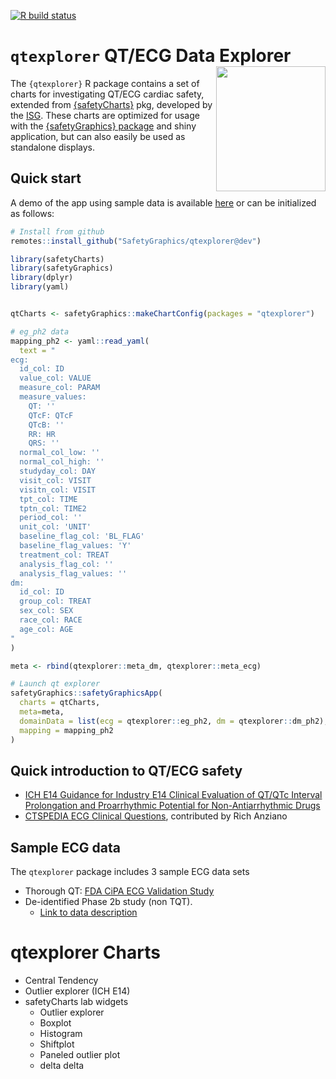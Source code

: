 
<!-- badges: start -->
[![R build status](https://github.com/SafetyGraphics/qtexplorer/workflows/R-CMD-check/badge.svg)](https://github.com/SafetyGraphics/qtexplorer/actions)
<!-- badges: end -->

# `qtexplorer` QT/ECG Data Explorer  <img src="https://raw.githubusercontent.com/SafetyGraphics/qtexplorer/dev/inst/hex/hex-qtexplorer.png" width = "175" height = "200" align="right" />

The `{qtexplorer}` R package contains a set of charts for investigating QT/ECG cardiac safety, extended from [{safetyCharts}](https://github.com/SafetyGraphics/safetyCharts) pkg, developed by the [ISG](https://safetygraphics.github.io/). These charts are optimized for usage with the [{safetyGraphics} package](https://safetygraphics.github.io/safetyGraphics/) and shiny application, but can also easily be used as standalone displays. 


## Quick start

A demo of the app using sample data is available [here](https://xiao-ni.shinyapps.io/safetygraphics_qt/) or can be initialized as follows:

```r
# Install from github
remotes::install_github("SafetyGraphics/qtexplorer@dev")

library(safetyCharts)
library(safetyGraphics)
library(dplyr)
library(yaml)


qtCharts <- safetyGraphics::makeChartConfig(packages = "qtexplorer") 

# eg_ph2 data
mapping_ph2 <- yaml::read_yaml(
  text = "
ecg:
  id_col: ID
  value_col: VALUE
  measure_col: PARAM
  measure_values:
    QT: ''
    QTcF: QTcF
    QTcB: ''
    RR: HR
    QRS: ''
  normal_col_low: ''
  normal_col_high: ''
  studyday_col: DAY
  visit_col: VISIT
  visitn_col: VISIT
  tpt_col: TIME
  tptn_col: TIME2
  period_col: ''
  unit_col: 'UNIT'
  baseline_flag_col: 'BL_FLAG'
  baseline_flag_values: 'Y'
  treatment_col: TREAT
  analysis_flag_col: ''
  analysis_flag_values: ''
dm:
  id_col: ID
  group_col: TREAT
  sex_col: SEX
  race_col: RACE
  age_col: AGE
"
)

meta <- rbind(qtexplorer::meta_dm, qtexplorer::meta_ecg)

# Launch qt explorer
safetyGraphics::safetyGraphicsApp(
  charts = qtCharts,
  meta=meta,
  domainData = list(ecg = qtexplorer::eg_ph2, dm = qtexplorer::dm_ph2),
  mapping = mapping_ph2
)

```

## Quick introduction to QT/ECG safety 

- [ICH E14 Guidance for Industry E14 Clinical Evaluation of QT/QTc Interval Prolongation and Proarrhythmic Potential for Non-Antiarrhythmic Drugs](https://www.fda.gov/media/71372/download)
- [CTSPEDIA ECG Clinical Questions](https://www.ctspedia.org/do/view/CTSpedia/ListingsECGVetted), contributed by Rich Anziano

## Sample ECG data

The `qtexplorer` package includes 3 sample ECG data sets

- Thorough QT: [FDA CiPA ECG Validation Study](https://physionet.org/content/ecgcipa/1.0.0/)
- De-identified Phase 2b study (non TQT). 
    + [Link to data description](https://github.com/SafetyGraphics/qtexplorer/blob/dev/data-raw/Phase2_Example_Description.docx?raw=true)

# qtexplorer Charts

- Central Tendency 
- Outlier explorer (ICH E14)
- safetyCharts lab widgets
    + Outlier explorer 
    + Boxplot
    + Histogram
    + Shiftplot
    + Paneled outlier plot
    + delta delta